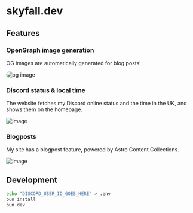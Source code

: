 # skyfall.dev

## Features

### OpenGraph image generation

OG images are automatically generated for blog posts!

<img src="https://cloud-qkxfegiat-hack-club-bot.vercel.app/0image.png" alt="og image" style="border-radius: 10px;" />

### Discord status & local time

The website fetches my Discord online status and the time in the UK, and shows them on the homepage.

![image](https://cloud-11okwfto6-hack-club-bot.vercel.app/0image.png)

### Blogposts

My site has a blogpost feature, powered by Astro Content Collections.

![image](https://cloud-nbsqz2ih4-hack-club-bot.vercel.app/0image.png)

## Development

```bash
echo "DISCORD_USER_ID_GOES_HERE" > .env
bun install
bun dev
```
